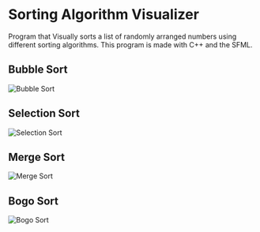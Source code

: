 # Sorting Algorithm Visualizer
Program that Visually sorts a list of randomly arranged numbers using different sorting algorithms. This program is made with C++ and the SFML.


## Bubble Sort
![Bubble Sort](https://github.com/JBobda/Visual-Sorter/blob/master/res/screenshots/BubbleSort.gif)

## Selection Sort
![Selection Sort](https://github.com/JBobda/Visual-Sorter/blob/master/res/screenshots/SelectionSort.gif)

## Merge Sort
![Merge Sort](https://github.com/JBobda/Visual-Sorter/blob/master/res/screenshots/MergeSort.gif)

## Bogo Sort
![Bogo Sort](https://github.com/JBobda/Visual-Sorter/blob/master/res/screenshots/BogoSort.gif)
